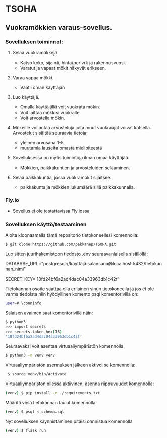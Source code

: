 # TSOHA
## Vuokramökkien varaus-sovellus.

### Sovelluksen toiminnot:

1. Selaa vuokramökkejä
    - Katso koko, sijainti, hinta/per vrk ja rakennusvuosi.
    - Varatut ja vapaat mökit näkyvät erikseen.
  
2. Varaa vapaa mökki.
    - Vaatii oman käyttäjän
  
3. Luo käyttäjä.
    - Omalla käyttäjällä voit vuokrata mökin.
    - Voit laittaa mökkisi vuokralle.
    - Voit arvostella mökin.

4. Mökeille voi antaa arvosteluja joita muut vuokraajat voivat katsella.
    Arvostelut sisältää seuraavia tietoja:
    - yleinen arvosana 1-5.
    - muutamia lauseita omasta mielipiteestä

5. Sovelluksessa on myös toimintoja ilman omaa käyttäjää.
    - Mökkien, paikkakuntien ja arvosteluiden selaaminen.
    
6. Selaa paikkakuntia, jossa vuokramökit sijaitsee.
    - paikkakunta ja mökkien lukumäärä sillä paikkakunnalla.
### Fly.io
   - Sovellus ei ole testattavissa Fly.iossa


### Sovelluksen käyttö/testaaminen

Aloita kloonaamalla tämä repositorio tietokoneellesi komennolla:
```bash
$ git clone https://github.com/pakkanep/TSOHA.git
```


Luo sitten juurihakemistoon tiedosto .env seuraavanlaisella sisällöllä:


DATABASE_URL="postgresql://käyttäjä:salansana@localhost:5432/tietokannan_nimi"

SECRET_KEY='18fd24bf6a2ad4dac04a33963db1c42f'

Tietokannan osoite saattaa olla erilainen sinun tietokoneella ja jos et ole varma tiedoista niin
hyödyllinen komento psql komentorivillä on:
```bash
user=# \conninfo
```

Salaisen avaimen saat komentorivillä näin:
```bash
$ python3
>>> import secrets
>>> secrets.token_hex(16)
'18fd24bf6a2ad4dac04a33963db1c42f'
```

Seuraavaksi voit asentaa virtuaaliympäristön komennolla:
```bash
$ python3 -m venv venv
```

Virtuaaliympäristön asennuksen jälkeen aktivoi se komennolla:
```bash
 $ source venv/bin/activate
```

Virtuaaliympäriston ollessa aktiivinen, asenna riippuvuudet komennolla:
```bash
(venv) $ pip install -r ./requirements.txt
```

Määritä vielä tietokannan taulut komennolla
```bash
(venv) $ psql < schema.sql
```
Nyt sovelluksen käynnistäminen pitäisi onnnistua komennolla
```bash
(venv) $ flask run
```

